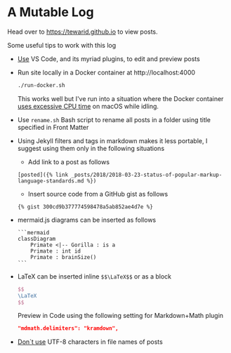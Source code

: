 # A Mutable Log

Head over to https://tewarid.github.io to view posts.

Some useful tips to work with this log

* [Use](_posts\2017\2017-12-04-word-to-markdown-using-pandoc.md#markdown-editor) VS Code, and its myriad plugins, to edit and preview posts

* Run site locally in a Docker container at http://localhost:4000

    ```bash
    ./run-docker.sh
    ```

    This works well but I've run into a situation where the Docker container [uses excessive CPU time](https://github.com/docker/for-mac/issues/1759) on macOS while idling.

* Use `rename.sh` Bash script to rename all posts in a folder using title specified in Front Matter

* Using Jekyll filters and tags in markdown makes it less portable, I suggest using them only in the following situations

    * Add link to a post as follows

    ```liquid
    [posted]({% link _posts/2018/2018-03-23-status-of-popular-markup-language-standards.md %})
    ```

    * Insert source code from a GitHub gist as follows

    ```liquid
    {% gist 300cd9b377774598478a5ab852ae4d7e %}
    ```

* mermaid.js diagrams can be inserted as follows

    ````text
    ```mermaid
    classDiagram
        Primate <|-- Gorilla : is a
        Primate : int id
        Primate : brainSize()
    ```
    ````

* LaTeX can be inserted inline `$$\LaTeX$$` or as a block

    ```latex
    $$
    \LaTeX
    $$
    ```

    Preview in Code using the following setting for Markdown+Math plugin

    ```json
    "mdmath.delimiters": "kramdown",
    ```

* [Don´t use](https://github.com/jekyll/jekyll/issues/429) UTF-8 characters in file names of posts
